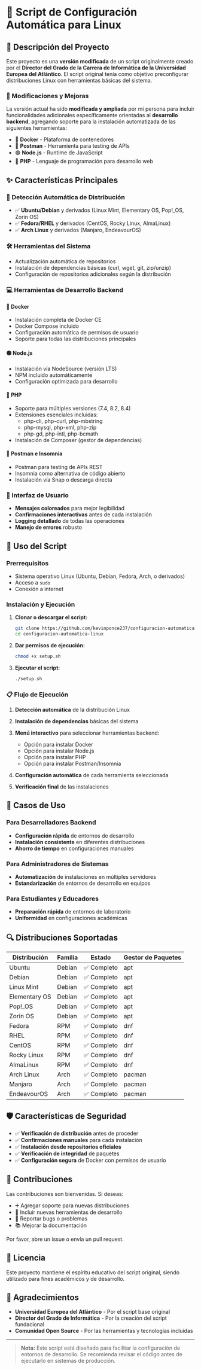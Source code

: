 # 🐧 Script de Configuración Automática para Linux

## 📖 Descripción del Proyecto

Este proyecto es una **versión modificada** de un script originalmente creado por el **Director del Grado de la Carrera de Informática de la Universidad Europea del Atlántico**. El script original tenía como objetivo preconfigurar distribuciones Linux con herramientas básicas del sistema.

### 🔧 Modificaciones y Mejoras

La versión actual ha sido **modificada y ampliada** por mi persona para incluir funcionalidades adicionales específicamente orientadas al **desarrollo backend**, agregando soporte para la instalación automatizada de las siguientes herramientas:

- 🐳 **Docker** - Plataforma de contenedores
- 📮 **Postman** - Herramienta para testing de APIs
- 🟢 **Node.js** - Runtime de JavaScript
- 🐘 **PHP** - Lenguaje de programación para desarrollo web

## ✨ Características Principales

### 🎯 Detección Automática de Distribución
- ✅ **Ubuntu/Debian** y derivados (Linux Mint, Elementary OS, Pop!_OS, Zorin OS)
- ✅ **Fedora/RHEL** y derivados (CentOS, Rocky Linux, AlmaLinux)
- ✅ **Arch Linux** y derivados (Manjaro, EndeavourOS)

### 🛠️ Herramientas del Sistema
- Actualización automática de repositorios
- Instalación de dependencias básicas (curl, wget, git, zip/unzip)
- Configuración de repositorios adicionales según la distribución

### 💻 Herramientas de Desarrollo Backend

#### 🐳 Docker
- Instalación completa de Docker CE
- Docker Compose incluido
- Configuración automática de permisos de usuario
- Soporte para todas las distribuciones principales

#### 🟢 Node.js
- Instalación vía NodeSource (versión LTS)
- NPM incluido automáticamente
- Configuración optimizada para desarrollo

#### 🐘 PHP
- Soporte para múltiples versiones (7.4, 8.2, 8.4)
- Extensiones esenciales incluidas:
  - php-cli, php-curl, php-mbstring
  - php-mysql, php-xml, php-zip
  - php-gd, php-intl, php-bcmath
- Instalación de Composer (gestor de dependencias)

#### 📮 Postman e Insomnia
- Postman para testing de APIs REST
- Insomnia como alternativa de código abierto
- Instalación vía Snap o descarga directa

### 🎨 Interfaz de Usuario
- **Mensajes coloreados** para mejor legibilidad
- **Confirmaciones interactivas** antes de cada instalación
- **Logging detallado** de todas las operaciones
- **Manejo de errores** robusto

## 🚀 Uso del Script

### Prerrequisitos
- Sistema operativo Linux (Ubuntu, Debian, Fedora, Arch, o derivados)
- Acceso a `sudo`
- Conexión a internet

### Instalación y Ejecución

1. **Clonar o descargar el script:**
   ```bash
   git clone https://github.com/kevinponce237/configuracion-automatica-linux.git
   cd configuracion-automatica-linux
   ```

2. **Dar permisos de ejecución:**
   ```bash
   chmod +x setup.sh
   ```

3. **Ejecutar el script:**
   ```bash
   ./setup.sh
   ```

### 📋 Flujo de Ejecución

1. **Detección automática** de la distribución Linux
2. **Instalación de dependencias** básicas del sistema
3. **Menú interactivo** para seleccionar herramientas backend:
   - Opción para instalar Docker
   - Opción para instalar Node.js
   - Opción para instalar PHP
   - Opción para instalar Postman/Insomnia

4. **Configuración automática** de cada herramienta seleccionada
5. **Verificación final** de las instalaciones

## 🎯 Casos de Uso

### Para Desarrolladores Backend
- **Configuración rápida** de entornos de desarrollo
- **Instalación consistente** en diferentes distribuciones
- **Ahorro de tiempo** en configuraciones manuales

### Para Administradores de Sistemas
- **Automatización** de instalaciones en múltiples servidores
- **Estandarización** de entornos de desarrollo en equipos

### Para Estudiantes y Educadores
- **Preparación rápida** de entornos de laboratorio
- **Uniformidad** en configuraciones académicas

## 🔍 Distribuciones Soportadas

| Distribución | Familia | Estado | Gestor de Paquetes |
|--------------|---------|--------|-------------------|
| Ubuntu | Debian | ✅ Completo | apt |
| Debian | Debian | ✅ Completo | apt |
| Linux Mint | Debian | ✅ Completo | apt |
| Elementary OS | Debian | ✅ Completo | apt |
| Pop!_OS | Debian | ✅ Completo | apt |
| Zorin OS | Debian | ✅ Completo | apt |
| Fedora | RPM | ✅ Completo | dnf |
| RHEL | RPM | ✅ Completo | dnf |
| CentOS | RPM | ✅ Completo | dnf |
| Rocky Linux | RPM | ✅ Completo | dnf |
| AlmaLinux | RPM | ✅ Completo | dnf |
| Arch Linux | Arch | ✅ Completo | pacman |
| Manjaro | Arch | ✅ Completo | pacman |
| EndeavourOS | Arch | ✅ Completo | pacman |

## 🛡️ Características de Seguridad

- ✅ **Verificación de distribución** antes de proceder
- ✅ **Confirmaciones manuales** para cada instalación
- ✅ **Instalación desde repositorios oficiales**
- ✅ **Verificación de integridad** de paquetes
- ✅ **Configuración segura** de Docker con permisos de usuario

## 🤝 Contribuciones

Las contribuciones son bienvenidas. Si deseas:
- ➕ Agregar soporte para nuevas distribuciones
- 🔧 Incluir nuevas herramientas de desarrollo
- 🐛 Reportar bugs o problemas
- 📚 Mejorar la documentación

Por favor, abre un issue o envía un pull request.

## 📄 Licencia

Este proyecto mantiene el espíritu educativo del script original, siendo utilizado para fines académicos y de desarrollo.

## 🙏 Agradecimientos

- **Universidad Europea del Atlántico** - Por el script base original
- **Director del Grado de Informática** - Por la creación del script fundacional
- **Comunidad Open Source** - Por las herramientas y tecnologías incluidas

---

> **Nota:** Este script está diseñado para facilitar la configuración de entornos de desarrollo. Se recomienda revisar el código antes de ejecutarlo en sistemas de producción.